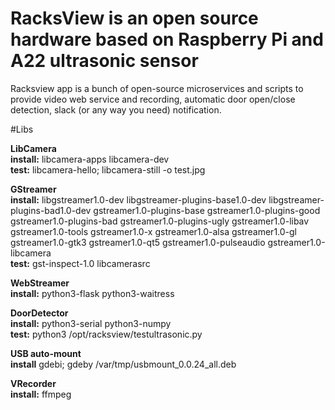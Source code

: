 # RacksView is an open source hardware based on Raspberry Pi and A22 ultrasonic sensor 
Racksview app is a bunch of open-source microservices and scripts to provide video web service and recording, 
automatic door open/close detection, slack (or any way you need) notification.

#Libs

**LibCamera**  
**install:** libcamera-apps libcamera-dev  
**test:** libcamera-hello; libcamera-still -o test.jpg  

**GStreamer**  
**install:** libgstreamer1.0-dev libgstreamer-plugins-base1.0-dev libgstreamer-plugins-bad1.0-dev gstreamer1.0-plugins-base gstreamer1.0-plugins-good gstreamer1.0-plugins-bad gstreamer1.0-plugins-ugly gstreamer1.0-libav gstreamer1.0-tools gstreamer1.0-x gstreamer1.0-alsa gstreamer1.0-gl gstreamer1.0-gtk3 gstreamer1.0-qt5 gstreamer1.0-pulseaudio gstreamer1.0-libcamera  
**test:** gst-inspect-1.0 libcamerasrc  

**WebStreamer**  
**install:** python3-flask python3-waitress  

**DoorDetector**  
**install:** python3-serial python3-numpy  
**test:** python3 /opt/racksview/testultrasonic.py  

**USB auto-mount**  
**install** gdebi; gdeby /var/tmp/usbmount_0.0.24_all.deb  

**VRecorder**  
**install:** ffmpeg  
